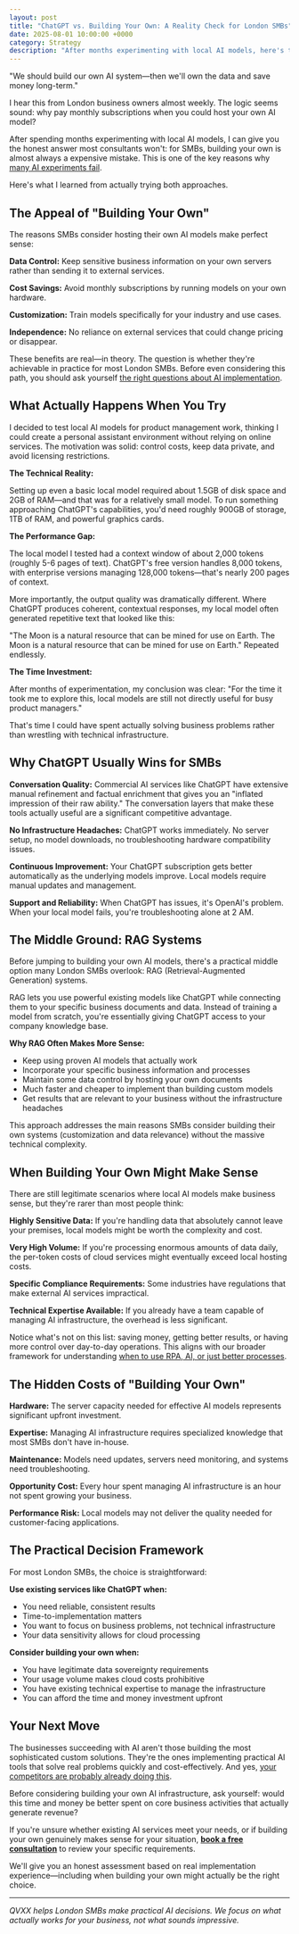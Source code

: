 ```yaml
---
layout: post
title: "ChatGPT vs. Building Your Own: A Reality Check for London SMBs"
date: 2025-08-01 10:00:00 +0000
category: Strategy
description: "After months experimenting with local AI models, here's the honest answer most consultants won't give you about building your own AI system."
---
```


"We should build our own AI system—then we'll own the data and save money long-term."

I hear this from London business owners almost weekly. The logic seems sound: why pay monthly subscriptions when you could host your own AI model?

After spending months experimenting with local AI models, I can give you the honest answer most consultants won't: for SMBs, building your own is almost always a expensive mistake. This is one of the key reasons why [many AI experiments fail](/blog/2025/01/30/why-your-2k-month-ai-experiment-is-failing/).

Here's what I learned from actually trying both approaches.

## The Appeal of "Building Your Own"

The reasons SMBs consider hosting their own AI models make perfect sense:

**Data Control:** Keep sensitive business information on your own servers rather than sending it to external services.

**Cost Savings:** Avoid monthly subscriptions by running models on your own hardware.

**Customization:** Train models specifically for your industry and use cases.

**Independence:** No reliance on external services that could change pricing or disappear.

These benefits are real—in theory. The question is whether they're achievable in practice for most London SMBs. Before even considering this path, you should ask yourself [the right questions about AI implementation](/blog/2025/07/30/5-questions-before-buying-ai-tools/).

## What Actually Happens When You Try

I decided to test local AI models for product management work, thinking I could create a personal assistant environment without relying on online services. The motivation was solid: control costs, keep data private, and avoid licensing restrictions.

**The Technical Reality:**

Setting up even a basic local model required about 1.5GB of disk space and 2GB of RAM—and that was for a relatively small model. To run something approaching ChatGPT's capabilities, you'd need roughly 900GB of storage, 1TB of RAM, and powerful graphics cards.

**The Performance Gap:**

The local model I tested had a context window of about 2,000 tokens (roughly 5-6 pages of text). ChatGPT's free version handles 8,000 tokens, with enterprise versions managing 128,000 tokens—that's nearly 200 pages of context.

More importantly, the output quality was dramatically different. Where ChatGPT produces coherent, contextual responses, my local model often generated repetitive text that looked like this:

"The Moon is a natural resource that can be mined for use on Earth. The Moon is a natural resource that can be mined for use on Earth." Repeated endlessly.

**The Time Investment:**

After months of experimentation, my conclusion was clear: "For the time it took me to explore this, local models are still not directly useful for busy product managers."

That's time I could have spent actually solving business problems rather than wrestling with technical infrastructure.

## Why ChatGPT Usually Wins for SMBs

**Conversation Quality:** Commercial AI services like ChatGPT have extensive manual refinement and factual enrichment that gives you an "inflated impression of their raw ability." The conversation layers that make these tools actually useful are a significant competitive advantage.

**No Infrastructure Headaches:** ChatGPT works immediately. No server setup, no model downloads, no troubleshooting hardware compatibility issues.

**Continuous Improvement:** Your ChatGPT subscription gets better automatically as the underlying models improve. Local models require manual updates and management.

**Support and Reliability:** When ChatGPT has issues, it's OpenAI's problem. When your local model fails, you're troubleshooting alone at 2 AM.

## The Middle Ground: RAG Systems

Before jumping to building your own AI models, there's a practical middle option many London SMBs overlook: RAG (Retrieval-Augmented Generation) systems.

RAG lets you use powerful existing models like ChatGPT while connecting them to your specific business documents and data. Instead of training a model from scratch, you're essentially giving ChatGPT access to your company knowledge base.

**Why RAG Often Makes More Sense:**
- Keep using proven AI models that actually work
- Incorporate your specific business information and processes
- Maintain some data control by hosting your own documents
- Much faster and cheaper to implement than building custom models
- Get results that are relevant to your business without the infrastructure headaches

This approach addresses the main reasons SMBs consider building their own systems (customization and data relevance) without the massive technical complexity.

## When Building Your Own Might Make Sense

There are still legitimate scenarios where local AI models make business sense, but they're rarer than most people think:

**Highly Sensitive Data:** If you're handling data that absolutely cannot leave your premises, local models might be worth the complexity and cost.

**Very High Volume:** If you're processing enormous amounts of data daily, the per-token costs of cloud services might eventually exceed local hosting costs.

**Specific Compliance Requirements:** Some industries have regulations that make external AI services impractical.

**Technical Expertise Available:** If you already have a team capable of managing AI infrastructure, the overhead is less significant.

Notice what's not on this list: saving money, getting better results, or having more control over day-to-day operations. This aligns with our broader framework for understanding [when to use RPA, AI, or just better processes](/blog/2025/08/02/rpa-vs-ai-vs-getting-work-done/).

## The Hidden Costs of "Building Your Own"

**Hardware:** The server capacity needed for effective AI models represents significant upfront investment.

**Expertise:** Managing AI infrastructure requires specialized knowledge that most SMBs don't have in-house.

**Maintenance:** Models need updates, servers need monitoring, and systems need troubleshooting.

**Opportunity Cost:** Every hour spent managing AI infrastructure is an hour not spent growing your business.

**Performance Risk:** Local models may not deliver the quality needed for customer-facing applications.

## The Practical Decision Framework

For most London SMBs, the choice is straightforward:

**Use existing services like ChatGPT when:**
- You need reliable, consistent results
- Time-to-implementation matters
- You want to focus on business problems, not technical infrastructure
- Your data sensitivity allows for cloud processing

**Consider building your own when:**
- You have legitimate data sovereignty requirements
- Your usage volume makes cloud costs prohibitive
- You have existing technical expertise to manage the infrastructure
- You can afford the time and money investment upfront

## Your Next Move

The businesses succeeding with AI aren't those building the most sophisticated custom solutions. They're the ones implementing practical AI tools that solve real problems quickly and cost-effectively. And yes, [your competitors are probably already doing this](/blog/2025/08/03/the-ai-adoption-race-why-london-smbs-cant-afford-to-wait/).

Before considering building your own AI infrastructure, ask yourself: would this time and money be better spent on core business activities that actually generate revenue?

If you're unsure whether existing AI services meet your needs, or if building your own genuinely makes sense for your situation, **[book a free consultation](https://calendar.app.google/FEpevxQTJxqaTzTPA)** to review your specific requirements.

We'll give you an honest assessment based on real implementation experience—including when building your own might actually be the right choice.

---

*QVXX helps London SMBs make practical AI decisions. We focus on what actually works for your business, not what sounds impressive.*
